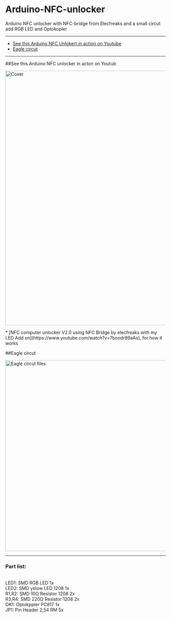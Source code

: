 # Arduino-NFC-unlocker
Arduino NFC unlocker with NFC-bridge from Elecfreaks and a small circut add RGB LED and Optokopler

* * *

+ [See this Arduino NFC Unlokert in action on Youtube](#youtube)
+ [Eagle circut](#eagle)

* * *

##<a name="youtube"></a>See this Arduino NFC unlocker in acton on Youtub
<p><img src="http://www.joeatx247.de/wp-content/uploads/2015/02/NFC-Unlocker-v2-2.png" alt="Cover" width="800"></a></p>
* [NFC computer unlocker V2.0 using NFC Bridge by elecfreaks with my LED Add on](https://www.youtube.com/watch?v=7boodr89aAs), for how it works


##<a name="eagle"></a>Eagle circut

<p><img src="http://www.joeatx247.de/wp-content/uploads/2015/02/NFC-PCB1.png" alt="Eagle circut files" width="600"></a></p>

<hr>
<h3>Part list:</h3><br>
LED1: SMD RGB LED 1x<br>
LED2: SMD yelow LED 1208 1x<br>
R1,R2: SMD  10Ω Resistor 1208  2x<br>
R3,R4: SMD 220Ω Resistor 1208  2x<br>
OK1: Optokppler PC817 1x<br>
JP1: Pin Header 2,54 RM 5x<br>


